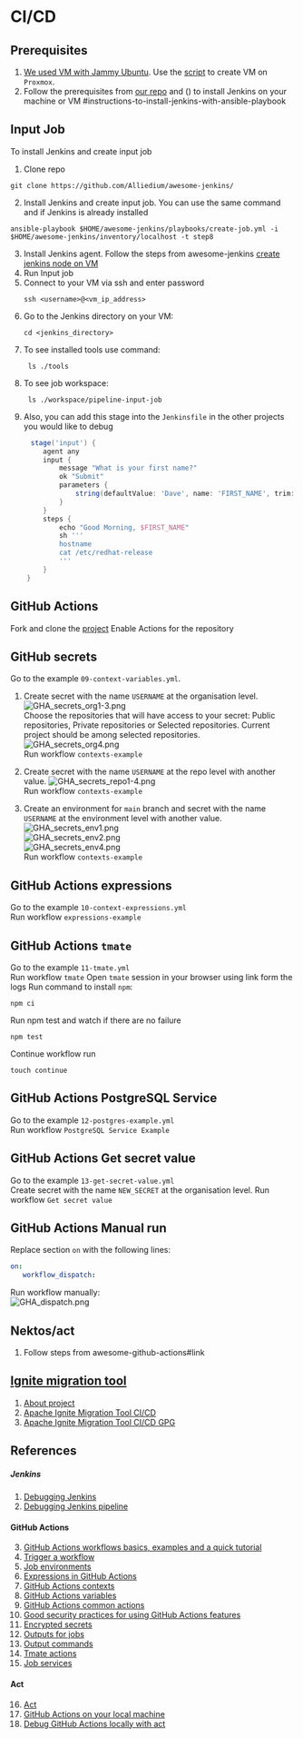 # CI/CD

## Prerequisites
1. [We used VM with Jammy Ubuntu](https://github.com/Alliedium/awesome-proxmox). Use the [script](https://github.com/Alliedium/awesome-proxmox/blob/main/vm-cloud-init-shell/.env.example) to create VM on `Proxmox`.
2. Follow the prerequisites from [our repo](https://github.com/Alliedium/awesome-jenkins/#prerequisites) and () to install Jenkins on your machine or VM
   #instructions-to-install-jenkins-with-ansible-playbook

## Input Job
To install Jenkins and create input job
1. Clone repo 
```shell
git clone https://github.com/Alliedium/awesome-jenkins/
````
2. Install Jenkins and create input job. You can use the same command and if Jenkins is already installed 
```shell
ansible-playbook $HOME/awesome-jenkins/playbooks/create-job.yml -i $HOME/awesome-jenkins/inventory/localhost -t step8
```
3. Install Jenkins agent. Follow the steps from awesome-jenkins [create jenkins node on VM](https://github.com/Alliedium/awesome-jenkins/#create-jenkins-node-on-vm)
4. Run Input job
5. Connect to your VM via ssh and enter password
   ```shell
   ssh <username>@<vm_ip_address>
   ```
6. Go to the Jenkins directory on your VM:
   ```shell
   cd <jenkins_directory>
   ```
7. To see installed tools use command:
   ```shell
    ls ./tools
    ```
8. To see job workspace:
   ```shell
    ls ./workspace/pipeline-input-job
    ```
9. Also, you can add this stage into the `Jenkinsfile` in the other projects you would like to debug 
```groovy
     stage('input') {
        agent any
        input {
            message "What is your first name?"
            ok "Submit"
            parameters {
                string(defaultValue: 'Dave', name: 'FIRST_NAME', trim: true)
            }
        }
        steps {
            echo "Good Morning, $FIRST_NAME"
            sh '''
            hostname
            cat /etc/redhat-release
            '''
        }
    }
```

## GitHub Actions

Fork and clone the [project](https://github.com/Alliedium/awesome-github-actions/)
Enable Actions for the repository
## GitHub secrets

Go to the example `09-context-variables.yml`.    
1. Create secret with the name `USERNAME` at the organisation level.    
![GHA_secrets_org1-3.png](./images/GHA_secrets_org1-3.png)     
Choose the repositories that will have access to your secret: Public repositories, Private repositories or Selected repositories. Current project should be among selected repositories.        
![GHA_secrets_org4.png](./images/GHA_secrets_org4.png)     
Run workflow `contexts-example`     

2. Create secret with the name `USERNAME` at the repo level with another value.
![GHA_secrets_repo1-4.png](./images/GHA_secrets_repo1-4.png)     
Run workflow `contexts-example`    

3. Create an environment for `main` branch and secret with the name `USERNAME` at the environment level with another value.     
![GHA_secrets_env1.png](./images/GHA_secrets_env1.png)      
![GHA_secrets_env2.png](./images/GHA_secrets_env2.png)       
![GHA_secrets_env4.png](./images/GHA_secrets_env3.png)      
Run workflow `contexts-example`     

## GitHub Actions expressions
Go to the example `10-context-expressions.yml`     
Run workflow `expressions-example`

## GitHub Actions `tmate`
Go to the example `11-tmate.yml`     
Run workflow `tmate`
Open `tmate` session in your browser using link form the logs
Run command to install `npm`:
```shell
npm ci
```
Run npm test and watch if there are no failure
```shell
npm test
```
Continue workflow run
```shell
touch continue
```

## GitHub Actions PostgreSQL Service
Go to the example `12-postgres-example.yml`     
Run workflow `PostgreSQL Service Example`


## GitHub Actions Get secret value
Go to the example `13-get-secret-value.yml`  
Create secret with the name `NEW_SECRET` at the organisation level.
Run workflow `Get secret value`

## GitHub Actions Manual run
Replace section `on` with the following lines: 
```yaml
on:
   workflow_dispatch:
```
Run workflow manually:     
![GHA_dispatch.png](./images/GHA_dispatch.png)

## Nektos/act
1. Follow steps from awesome-github-actions#link

## [Ignite migration tool](https://github.com/Alliedium/ignite-migration-tool)

1. [About project](https://github.com/Alliedium/ignite-migration-tool/blob/main/README.md)
2. [Apache Ignite Migration Tool CI/CD](https://github.com/Alliedium/ignite-migration-tool/blob/main/README_CI.md)
3. [Apache Ignite Migration Tool CI/CD GPG](https://github.com/Alliedium/ignite-migration-tool/blob/main/README_GPG.md)

## References

##### Jenkins 
1. [Debugging Jenkins](https://www.reddit.com/r/jenkinsci/comments/z2qqbc/debugging_jenkins_by_inserting_a_breakpoint/)
2. [Debugging Jenkins pipeline](https://notes.asaleh.net/posts/debugging-jenkins-pipeline/)

#### GitHub Actions
3. [GitHub Actions workflows basics, examples and a quick tutorial](https://codefresh.io/learn/github-actions/github-actions-workflows-basics-examples-and-a-quick-tutorial/)
4. [Trigger a workflow](https://docs.github.com/en/actions/using-workflows/triggering-a-workflow)
5. [Job environments](https://docs.github.com/en/actions/using-jobs/using-environments-for-jobs)
6. [Expressions in GitHub Actions](https://docs.github.com/en/actions/learn-github-actions/expressions)
7. [GitHub Actions contexts](https://docs.github.com/en/actions/learn-github-actions/contexts)
8. [GitHub Actions variables](https://docs.github.com/en/actions/learn-github-actions/variables)
9. [GitHub Actions common actions](https://github.com/actions)
10. [Good security practices for using GitHub Actions features](https://docs.github.com/en/actions/security-guides/security-hardening-for-github-actions)
11. [Encrypted secrets](https://docs.github.com/en/actions/security-guides/encrypted-secrets)
12. [Outputs for jobs](https://docs.github.com/en/actions/using-jobs/defining-outputs-for-jobs)
13. [Output commands](https://github.blog/changelog/2022-10-11-github-actions-deprecating-save-state-and-set-output-commands/)
14. [Tmate actions](https://github.com/mxschmitt/action-tmate)
15. [Job services](https://docs.github.com/en/actions/using-workflows/workflow-syntax-for-github-actions#jobsjob_idservices)

#### Act
16. [Act](https://github.com/nektos/act)
17. [GitHub Actions on your local machine](https://dev.to/ken_mwaura1/run-github-actions-on-your-local-machine-bdm)
18. [Debug GitHub Actions locally with act](https://everyday.codes/tutorials/debug-github-actions-locally-with-act/)

